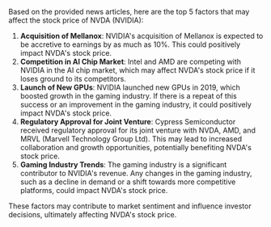 Based on the provided news articles, here are the top 5 factors that may affect the stock price of NVDA (NVIDIA):

1. **Acquisition of Mellanox**: NVIDIA's acquisition of Mellanox is expected to be accretive to earnings by as much as 10%. This could positively impact NVDA's stock price.
2. **Competition in AI Chip Market**: Intel and AMD are competing with NVIDIA in the AI chip market, which may affect NVDA's stock price if it loses ground to its competitors.
3. **Launch of New GPUs**: NVIDIA launched new GPUs in 2019, which boosted growth in the gaming industry. If there is a repeat of this success or an improvement in the gaming industry, it could positively impact NVDA's stock price.
4. **Regulatory Approval for Joint Venture**: Cypress Semiconductor received regulatory approval for its joint venture with NVDA, AMD, and MRVL (Marvell Technology Group Ltd). This may lead to increased collaboration and growth opportunities, potentially benefiting NVDA's stock price.
5. **Gaming Industry Trends**: The gaming industry is a significant contributor to NVIDIA's revenue. Any changes in the gaming industry, such as a decline in demand or a shift towards more competitive platforms, could impact NVDA's stock price.

These factors may contribute to market sentiment and influence investor decisions, ultimately affecting NVDA's stock price.